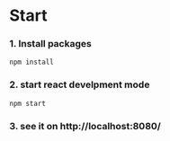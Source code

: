 # Start

### 1. Install packages
	npm install

### 2. start react develpment mode
	npm start

### 3. see it on http://localhost:8080/


